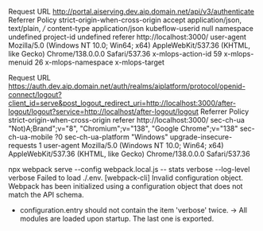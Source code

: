 Request URL
http://portal.aiserving.dev.aip.domain.net/api/v3/authenticate
Referrer Policy
strict-origin-when-cross-origin
accept
application/json, text/plain, */*
content-type
application/json
kubeflow-userid
null
namespace
undefined
project-id
undefined
referer
http://localhost:3000/
user-agent
Mozilla/5.0 (Windows NT 10.0; Win64; x64) AppleWebKit/537.36 (KHTML, like Gecko) Chrome/138.0.0.0 Safari/537.36
x-mlops-action-id
59
x-mlops-menuid
26
x-mlops-namespace
x-mlops-target


Request URL
https://auth.dev.aip.domain.net/auth/realms/aiplatform/protocol/openid-connect/logout?client_id=serve&post_logout_redirect_uri=http://localhost:3000/after-logout/logout?service=http://localhost/after-logout/logout
Referrer Policy
strict-origin-when-cross-origin
referer
http://localhost:3000/
sec-ch-ua
"Not)A;Brand";v="8", "Chromium";v="138", "Google Chrome";v="138"
sec-ch-ua-mobile
?0
sec-ch-ua-platform
"Windows"
upgrade-insecure-requests
1
user-agent
Mozilla/5.0 (Windows NT 10.0; Win64; x64) AppleWebKit/537.36 (KHTML, like Gecko) Chrome/138.0.0.0 Safari/537.36

npx webpack serve --config webpack.local.js -- stats verbose --log-level verbose
Failed to load ./.env.
[webpack-cli] Invalid configuration object. Webpack has been initialized using a configuration object that does not match the API schema.
 - configuration.entry should not contain the item 'verbose' twice.
   -> All modules are loaded upon startup. The last one is exported.
